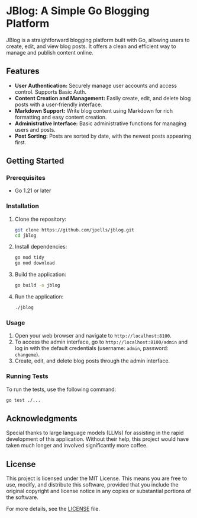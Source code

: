 # JBlog: A Simple Go Blogging Platform

JBlog is a straightforward blogging platform built with Go, allowing users to create, edit, and view blog posts. It offers a clean and efficient way to manage and publish content online.

## Features

* **User Authentication:** Securely manage user accounts and access control. Supports Basic Auth.
* **Content Creation and Management:** Easily create, edit, and delete blog posts with a user-friendly interface.
* **Markdown Support:** Write blog content using Markdown for rich formatting and easy content creation.
* **Administrative Interface:** Basic administrative functions for managing users and posts.
* **Post Sorting:** Posts are sorted by date, with the newest posts appearing first.

## Getting Started

### Prerequisites

* Go 1.21 or later

### Installation

1. Clone the repository:
   ```bash
   git clone https://github.com/jpells/jblog.git
   cd jblog
   ```

2. Install dependencies:
   ```bash
   go mod tidy
   go mod download
   ```

3. Build the application:
   ```bash
   go build -o jblog
   ```

4. Run the application:
   ```bash
   ./jblog
   ```

### Usage

1. Open your web browser and navigate to `http://localhost:8100`.
2. To access the admin interface, go to `http://localhost:8100/admin` and log in with the default credentials (username: `admin`, password: `changeme`).
3. Create, edit, and delete blog posts through the admin interface.

### Running Tests

To run the tests, use the following command:

```bash
go test ./...
```

## Acknowledgments

Special thanks to large language models (LLMs) for assisting in the rapid development of this application. Without their help, this project would have taken much longer and involved significantly more coffee.

## License

This project is licensed under the MIT License. This means you are free to use, modify, and distribute this software, provided that you include the original copyright and license notice in any copies or substantial portions of the software.

For more details, see the [LICENSE](LICENSE) file.